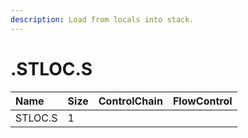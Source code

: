 ```yaml
---
description: Load from locals into stack.
---
```


# .STLOC.S

| Name | Size | ControlChain | FlowControl |
| :--- | :--- | :--- | :--- |
| STLOC.S | 1 |  |  |

